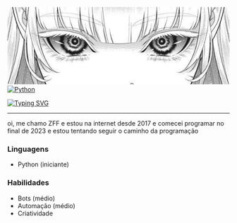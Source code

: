 <img src='4f08b7e5e345ed6a0320de27ff9e1e4a.jpg' alt="4f08b7e5e345ed6a0320de27ff9e1e4a"></img>
[![Python](https://img.shields.io/badge/-Python-blue?style=flat&logo=python)](link_para_python)

<div>
  <a href="https://git.io/typing-svg"><img src="https://readme-typing-svg.demolab.com?font=Anta&weight=900&size=28&duration=2000&pause=1000&color=F7F7F7&center=true&random=false&width=435&lines=Alkemist+Ayaka+da+Mister;Seja+bem+vindo!" alt="Typing SVG" /></a>
<hr>
</div>


oi, me chamo ZFF e estou na internet desde 2017
e comecei programar no final de 2023 e estou tentando seguir o caminho da programação 


### Linguagens
- Python (iniciante)
### Habilidades
- Bots (médio)
- Automação (médio)
- Criatividade
